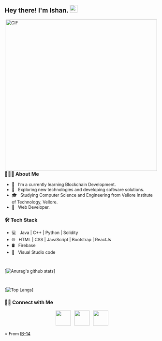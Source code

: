 <h2> Hey there! I'm Ishan. <img src="https://github.com/IB-14/IB-14/Hi.gif" width="25"></h2>
<img align="right" alt="GIF" src="https://github.com/IB-14/IB-14/gif3.gif" width="500"/>

<h3> 👨🏻‍💻 About Me </h3>

- 🔭 &nbsp; I’m a currently learning Blockchain Development.
- 🤔 &nbsp; Exploring new technologies and developing software solutions.
- 🎓 &nbsp; Studying Computer Science and Engineering from Vellore Institute of Technology, Vellore.
- 💼 &nbsp; Web Developer.

<h3>🛠 Tech Stack</h3>

- 💻 &nbsp; Java | C++ | Python | Solidity 
- 🌐 &nbsp; HTML | CSS | JavaScript | Bootstrap | ReactJs
- 🛢 &nbsp; Firebase
- 🔧 &nbsp; Visual Studio code

<br>

[![Anurag's github stats](https://github-readme-stats.vercel.app/api?username=IB-14)]

</br>

[![Top Langs](https://github-readme-stats.vercel.app/api/top-langs/?username=IB-14&layout=compact&text_color=daf7dc&bg_color=151515)]


<h3> 🤝🏻 Connect with Me </h3>

<p align="center">
&nbsp; <a href="https://www.instagram.com/this.is.ishan_/" target="_blank" rel="noopener noreferrer"><img src="https://img.icons8.com/plasticine/100/000000/instagram-new.png" width="50" /></a>  
&nbsp; <a href="https://www.linkedin.com/in/ishan-bhardwaj-b080b21a1/" target="_blank" rel="noopener noreferrer"><img src="https://img.icons8.com/plasticine/100/000000/linkedin.png" width="50" /></a>
&nbsp; <a href="mailto:ishan197231@gmail.com" target="_blank" rel="noopener noreferrer"><img src="https://img.icons8.com/plasticine/100/000000/gmail.png"  width="50" /></a>
</p>

⭐️ From [IB-14](https://github.com/devSouvik)
